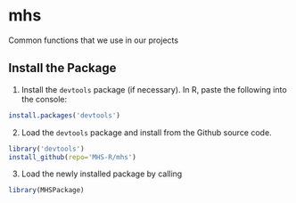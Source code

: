 # mhs
Common functions that we use in our projects

## Install the Package

1) Install the `devtools` package (if necessary). In R, paste the following into the console:

```r
install.packages('devtools')
```

2) Load the `devtools` package and install from the Github source code. 
 
```r
library('devtools')
install_github(repo='MHS-R/mhs')
```

3) Load the newly installed package by calling

```r
library(MHSPackage)
```